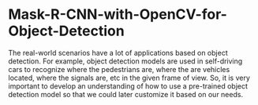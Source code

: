 # Mask-R-CNN-with-OpenCV-for-Object-Detection
The real-world scenarios have a lot of applications based on object detection. For example, object detection models are used in self-driving cars to recognize where the pedestrians are, where the are vehicles located, where the signals are, etc in the given frame of view. So, it is very important to develop an understanding of how to use a pre-trained object detection model so that we could later customize it based on our needs.

